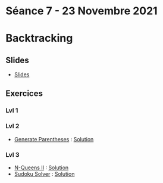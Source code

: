 # Séance 7 - 23 Novembre 2021
# Backtracking
## Slides
  - [Slides](Cours7-Backtracking.pdf)
## Exercices
### Lvl 1


### Lvl 2

  - [Generate Parentheses](https://leetcode.com/problems/generate-parentheses/) : [Solution](GenerateParentheses.py)

### Lvl 3

  - [N-Queens II](https://leetcode.com/problems/n-queens-ii/) : [Solution](NQueens2.py)
  - [Sudoku Solver](https://leetcode.com/problems/sudoku-solver/) : [Solution](SudokuSolver.py)
